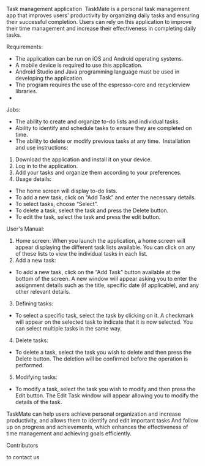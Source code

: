 Task management application
‎
TaskMate is a personal task management app that improves users' productivity by organizing daily tasks and ensuring their successful completion.
  Users can rely on this application to improve their time management and increase their effectiveness in completing daily tasks.
  
Requirements:
- The application can be run on iOS and Android operating systems.
- A mobile device is required to use this application.
- Android Studio and Java programming language must be used in developing the application.
- The program requires the use of the espresso-core and recyclerview libraries.
- 
Jobs:
- The ability to create and organize to-do lists and individual tasks.
- Ability to identify and schedule tasks to ensure they are completed on time.
- The ability to delete or modify previous tasks at any time.
‎
Installation and use instructions:
1. Download the application and install it on your device.
2. Log in to the application.
3. Add your tasks and organize them according to your preferences.
4. Usage details:
- The home screen will display to-do lists.
- To add a new task, click on “Add Task” and enter the necessary details.
- To select tasks, choose “Select”.
- To delete a task, select the task and press the Delete button.
- To edit the task, select the task and press the edit button.

User's Manual:
1. Home screen:
When you launch the application, a home screen will appear displaying the different task lists available. You can click on any of these lists to view the individual tasks in each list.
2. Add a new task:
- To add a new task, click on the “Add Task” button available at the bottom of the screen. A new window will appear asking you to enter the assignment details such as the title, specific date (if applicable), and any other relevant details.
3. Defining tasks:
- To select a specific task, select the task by clicking on it. A checkmark will appear on the selected task to indicate that it is now selected. You can select multiple tasks in the same way.
4. Delete tasks:
- To delete a task, select the task you wish to delete and then press the Delete button. The deletion will be confirmed before the operation is performed.
5. Modifying tasks:
- To modify a task, select the task you wish to modify and then press the Edit button. The Edit Task window will appear allowing you to modify the details of the task.

TaskMate can help users achieve personal organization and increase productivity, and allows them to identify and edit important tasks
And follow up on progress and achievements, which enhances the effectiveness of time management and achieving goals efficiently.

Contributors

to contact us
